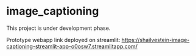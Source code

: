 # image_captioning

This project is under development phase.

Prototype webapp link deployed on streamlit: https://shailvestein-image-captioning-streamlit-app-o0osw7.streamlitapp.com/
